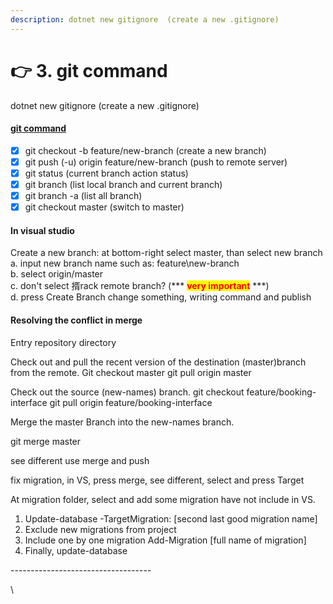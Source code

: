 ```yaml
---
description: dotnet new gitignore  (create a new .gitignore)
---
```


# 👉 3. git command

dotnet new gitignore (create a new .gitignore)

#### [**git command**](https://mp.weixin.qq.com/s/rlDgU8a\_8GbHeDRduHXazQ)

* [x] git checkout -b feature/new-branch (create a new branch)&#x20;
* [x] git push (-u) origin feature/new-branch (push to remote server)
* [x] git status (current branch action status)&#x20;
* [x] git branch (list local branch and current branch)&#x20;
* [x] git branch -a (list all branch)&#x20;
* [x] git checkout master (switch to master)

#### In visual studio&#x20;

Create a new branch: at bottom-right select master, than select new branch \
&#x20; a. input new branch name such as: feature\new-branch \
&#x20; b. select origin/master \
&#x20; c. don't select 揟rack remote branch? (\*\*\* <mark style="color:red;">**very important**</mark> \*\*\*) \
&#x20; d. press Create Branch change something, writing command and publish

#### Resolving the conflict in merge

Entry repository directory

Check out and pull the recent version of the destination (master)branch from the remote. Git checkout master git pull origin master

Check out the source (new-names) branch. git checkout feature/booking-interface git pull origin feature/booking-interface

Merge the master Branch into the new-names branch.

git merge master

see different use merge and push

fix migration, in VS, press merge, see different, select and press Target





At migration folder, select and add some migration have not include in VS.

1. Update-database -TargetMigration: \[second last good migration name]
2. Exclude new migrations from project
3. Include one by one migration Add-Migration \[full name of migration]
4. Finally, update-database

\-----------------------------------

\
